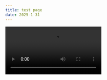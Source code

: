 ```yaml
---
title: test page
date: 2025-1-31
---
```

<video src="https://photovideo.photo.qq.com/1075_0bc3xanu7baadqadkl44s5tthoaej74qavka.f0.mp4?dis_k=7b987fc3252c2c3189eb2c438ff63ce5&dis_t=1738308505&vuin=2216368705&owner=MjIxNjM2ODcwNQ==&save=1&d=1">